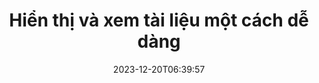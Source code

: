 ---
############################# Static ##########################
layout: "family"
date: 2023-12-20T06:39:57
draft: false

product: "Viewer"
product_tag: "viewer"

############################# Head ############################
head_title: "API Kết xuất và Xem Tài liệu | SDK Xem tài liệu On-Premise và dịch vụ trực tuyến"
head_description: "Kết xuất và xem các tệp Word, PDF, Excel, Powerpoint hoặc Hình ảnh một cách dễ dàng và miễn phí"

############################# Header ##########################
title: "Hiển thị và xem tài liệu một cách dễ dàng"
description: |
  SDK Xem tài liệu mạnh mẽ để chuyển đổi các tệp khác nhau sang PDF, HTML và hình ảnh.

  Tải tài liệu từ nhiều nguồn khác nhau, bao gồm tệp, luồng, URL, máy chủ FTP, Amazon S3, Azure Blob Storage, v.v.

  Tạo các trang HTML đáp ứng, bảo vệ các tệp PDF đầu ra và sắp xếp lại các trang của chúng, xoay trang, hiển thị ghi chú và nhận xét nếu cần.

############################# Platforms ############################
supported_platforms:
  enable: true  
  head_title: "Chọn nền tảng của bạn"
  title: "Nền tảng được hỗ trợ"
  description: "Thư viện GroupDocs.Viewer hỗ trợ các hệ điều hành và framework sau"
  details_link_title: "Tìm hiểu thêm"
  items:
    # supported_platforms loop
    - title: ".NET"
      description: "GroupDocs.Viewer for .NET"
      color: "blue"
      tag: "net"
      link: "/viewer/net/"
      features_link: "https://docs.groupdocs.com/viewer/net/system-requirements/"
      features:
        # features loop
        - content: ".NET Framework 4.6.2+  <br>  .NET Core 3.1  <br>  .NET 6+"
          rows: "3"
        # features loop
        - content: "Windows, Linux"
          rows: "1"
        # features loop
        - content: "Hơn 180 định dạng tệp"
          rows: "1"
        # features loop
        - content: "Gói giao diện người dùng cho ASP.NET Core"
          rows: "1"
        # features loop
        - content: "ASP.NET WebForms Demo  <br>  ASP.NET MVC Demo  <br>  ASP.NET Core Demo"
          rows: "3"
    
    # supported_platforms loop
    - title: "Java"
      description: "GroupDocs.Viewer for Java"
      color: "red"
      tag: "java"
      link: "/viewer/java/"
      features_link: "https://docs.groupdocs.com/viewer/java/system-requirements/"
      features:
        # features loop
        - content: "J2SE 8.0 (1.8)+"
          rows: "3"
        # features loop
        - content:  "Windows, Linux, macOS"
          rows: "1"       
        # features loop
        - content: "Hơn 180 định dạng tệp"
          rows: "1"
        # features loop
        - content:  "Gói giao diện người dùng cho Spring và Dropwizard"
          rows: "1"
        # features loop
        - content:  "Spring Demo  <br>  Dropwizard demo"
          rows: "3"

    # supported_platforms loop
    - title: "Node.js"
      description: "GroupDocs.Viewer for Node.js"
      color: "green"
      tag: "nodejs-java"
      link: "/viewer/nodejs-java/"
      features_link: "https://docs.groupdocs.com/viewer/nodejs-java/system-requirements/"
      features:
        # features loop
        - content: "Node.js 16+  <br>  and J2SE 8.0 (1.8)+"
          rows: "3"
        # features loop
        - content:  "Windows, Linux, macOS"
          rows: "1"
        # features loop
        - content:  "Hơn 180 định dạng tệp"
          rows: "1"
        # features loop
        - content:  "Gói giao diện người dùng - sắp ra mắt"
          rows: "1" 
        # features loop
        - content:  "Bản demo - sắp ra mắt"
          rows: "3" 

    # supported_platforms loop
    - title: "Python"
      description: "GroupDocs.Viewer for Python"
      color: "yellow"
      tag: "python-net"
      link: "/viewer/python-net/"
      features_link: "https://docs.groupdocs.com/viewer/python-net/system-requirements/"
      features:
        # features loop
        - content: "Python 3.9+  <br>  and .Net 6+"
          rows: "3"
        # features loop
        - content:  "Windows, Linux, macOS"
          rows: "1"
        # features loop
        - content:  "Hơn 180 định dạng tệp"
          rows: "1"
        # features loop
        - content:  "Gói giao diện người dùng - sắp ra mắt"
          rows: "1" 
        # features loop
        - content:  "Bản demo - sắp ra mắt"
          rows: "3" 

############################# Features ############################

features:
  enable: true
  title: "Bộ tính năng của GroupDocs.Viewer"
  description: "API để hiển thị các loại tệp khác nhau dưới dạng HTML, PDF, PNG và JPEG trong các ứng dụng để xem chúng mà không cần phần mềm của bên thứ ba."

  items:
    # feature loop
    - icon: "view"
      title: "Xem tài liệu và hình ảnh"
      content: "Xem tài liệu bằng cách hiển thị chúng dưới dạng tệp HTML, PDF, PNG và JPEG."

    # feature loop
    - icon: "password"
      title: "Mở tài liệu được bảo mật"
      content: "Chỉ định mật khẩu để mở tài liệu được mã hóa."

    # feature loop
    - icon: "load"
      title: "Tải tập tin từ mọi nơi"
      content: "Tải tài liệu từ nhiều tệp, URL, máy chủ FTP, Amazon S3, v.v."
    
    # feature loop
    - icon: "pages"
      title: "Hiển thị tất cả hoặc các trang cụ thể"
      content: "Chỉ định một phạm vi số trang sẽ được hiển thị."


############################# Code samples ############################
code_samples:
  enable: true
  title: "Mẫu mã GroupDocs.Viewer"
  description: "Một số trường hợp sử dụng các thao tác GroupDocs.Viewer điển hình trong C#, Java, TypeScript"
  items:
    # code sample loop
    - title: "Cách hiển thị tệp DOCX thành PDF"
      content: |
       Hiển thị tài liệu DOCX thành PDF mà không cần cài đặt Microsoft Word hoặc phần mềm khác. Dễ dàng tải và xem các tệp DOCX trong ứng dụng .NET của bạn, cho dù đó là ứng dụng web hay máy tính để bàn. Dưới đây là ví dụ về cách hiển thị tệp DOCX thành PDF:
      samples:
        - language: "C#"
          color: "blue"
          content: |
            ```csharp {style=abap}   
            // Tải tệp DOCX để kết xuất
            using (Viewer viewer = new Viewer("sample.docx"))
            {
              // Kết xuất DOCX thành tệp PDF
              PdfViewOptions viewOptions = new PdfViewOptions();
              viewer.View(viewOptions);
            }
            ```
        - language: "Java"
          color: "red"
          content: |
            ```java {style=abap}   
            import com.groupdocs.viewer.Viewer;
            import com.groupdocs.viewer.options.PdfViewOptions;
            // ...
            // Tải tệp DOCX để kết xuất
            try (Viewer viewer = new Viewer("sample.docx")) {
                // Kết xuất DOCX thành tệp PDF
                PdfViewOptions viewOptions = new PdfViewOptions();
                viewer.view(viewOptions);
            }
            ```
        - language: "TypeScript"
          color: "green"
          content: |
            ```javascript {style=abap}  
            // Tải tệp DOCX để kết xuất
            const viewer = new groupdocs.viewer.Viewer("sample.docx")
            
            // Kết xuất DOCX thành tệp PDF
            const viewOptions = groupdocs.viewer.PdfViewOptions(output.pdf)
            viewer.view(viewOptions)
            ```

        - language: "Python"
          color: "yellow"
          content: |
            ```python {style=abap} 
            import groupdocs.viewer as gv
            import groupdocs.viewer.options as gvo   
            // Tải tệp DOCX để kết xuất
            with gv.Viewer("sample.docx") as viewer:
            
                // Kết xuất DOCX thành tệp PDF
                viewOptions = gvo.PdfViewOptions("output.pdf")
                viewer.view(viewOptions)
            ```

############################# Formats ############################
formats:
  enable: true
  title:  "Hơn 180 định dạng tệp được hỗ trợ"
  description: "GroupDocs.Viewer hỗ trợ các thao tác với phổ biến nhất [định dạng tệp](https://docs.groupdocs.com/viewer/net/supported-document-formats/)"


############################# Metrics ############################

metrics:
  enable: true
  title: "Số liệu chuyên sâu và hiểu biết thống kê"
  description: "Đi sâu vào phân tích chi tiết về các số liệu quan trọng của chúng tôi, cung cấp số liệu toàn diện và thông tin thống kê chuyên sâu về thành tích, tác động và sự phát triển của chúng tôi."

  items:
    # metrics loop
    - number: "180+"
      title: "Các định dạng được hỗ trợ"
      content: "Dễ dàng xem hơn 180 định dạng tệp bao gồm tài liệu, hình ảnh và bản vẽ CAD một cách dễ dàng. Phá vỡ các rào cản tương thích và truy cập các tệp đa dạng một cách dễ dàng bằng giải pháp xem toàn diện của chúng tôi."
    # metrics loop
    - number: "1.0M"
      title: "Tải xuống NuGet"
      content: "Giải pháp gói NuGet của chúng tôi đã trở thành tài nguyên đáng tin cậy và được áp dụng rộng rãi trong cộng đồng nhà phát triển, cung cấp khả năng tích hợp liền mạch và chức năng có giá trị cho vô số dự án."

    # metrics loop
    - number: "10+"
      title: "Thư viện"
      content: "Sản phẩm của chúng tôi bao gồm hơn 10 thư viện, cung cấp các tính năng nâng cao để tối ưu hóa hiệu suất. Những thư viện này được thiết kế để đáp ứng các nhu cầu phát triển khác nhau với khả năng tuyệt vời."
    
    # metrics loop
    - number: "100+"
      title: "Khách hàng hạnh phúc"
      content: "Phục vụ các thương hiệu mang tính biểu tượng nhất trên toàn cầu. Khám phá lý do tại sao hàng trăm người yêu thích GroupDocs.Viewer! Khám phá khả năng điều hướng liền mạch, cộng tác thuận tiện và tính dễ sử dụng chưa từng có. Tham gia ngay!"


############################# Customers ############################
# logo size X1 => 170:70  X2 => 340 : 140

customers:
  enable: true
  title: "Khách hàng hạnh phúc của chúng tôi"
  description: "Thư viện GroupDocs được các thương hiệu nổi tiếng và nổi tiếng trên toàn thế giới sử dụng."

  items:
    # customers loop
    - title: "BenQ Corporation"
      logo: "benq"
    # customers loop
    - title: "Nasdaq Stock Market"
      logo: "nasdaq"
    # customers loop
    - title: "AT&T Inc."
      logo: "att"
    # customers loop
    - title: "AstraZeneca"
      logo: "astrazeneca"
    # customers loop
    - title: "Central Bank of Argentina"
      logo: "argentinacentralbank"
    # customers loop
    - title: "Roche Holding AG"
      logo: "roche"
    # customers loop
    - title: "Capita"
      logo: "capita"
    # customers loop
    - title: "Axa S.A."
      logo: "axa"
    # customers loop
    - title: "Instructure Inc."
      logo: "instructure"
     # customers loop
    - title: "Wipro"
      logo: "wipro"



############################# Actions ############################

actions:
  enable: true
  title: "Sẵn sàng để bắt đầu?"
  description: "Dùng thử miễn phí các tính năng của GroupDocs.Viewer hoặc yêu cầu giấy phép"

  items:
    #  loop
    - title: ".NET"
      link: "/viewer/net/"
      color: "blue"
        #  loop
    - title: "Java"
      link: "/viewer/java/"
      color: "red"
        #  loop
    - title: "Node.js"
      link: "/viewer/nodejs-java/"
      color: "green"
        #  loop
    - title: "Python"
      link: "/viewer/python-net/"
      color: "yellow"

############################# Faq ############################

faq:
  enable: true
  title: "Các câu hỏi và mối quan tâm thường gặp"
  description: "Tìm câu trả lời cho các câu hỏi thường gặp trong phần Câu hỏi thường gặp của chúng tôi để nhanh chóng giải quyết các thắc mắc và mối quan tâm của bạn."

  items:
    #  loop
    - question: "Tôi có thể đánh giá các sản phẩm GroupDocs trước khi mua không?"
      answer: |
        Đúng! Tất cả các sản phẩm của GroupDocs đều có sẵn phiên bản đánh giá, không rủi ro. Chúng tôi đặc biệt khuyến khích các nhà phát triển tải xuống và dùng thử API của chúng tôi trước khi mua để đảm bảo rằng chúng sẽ đáp ứng 100% nhu cầu của bạn.
    #  loop
    - question: "GroupDocs có trình diễn sản phẩm không?"
      answer: |
        Không, trọng tâm của chúng tôi là các API và tạo ra những sản phẩm ổn định và có chức năng nhất có thể. Chúng tôi cung cấp các bản dùng thử miễn phí và đầy đủ chức năng dưới dạng [giấy phép tạm thời](https://purchase.groupdocs.com/temporary-license/) để bạn có thể tự mình dùng thử sản phẩm.
    #  loop
    - question: "Tôi có thể tải sản phẩm ở đâu?"
      answer: |
        Bạn có thể tải xuống tất cả sản phẩm từ [trang web](https://releases.groupdocs.com). Chúng tôi không gửi bản sao thực của phần mềm qua thư.    
    #  loop
    - question: "Giấy phép nhà phát triển GroupDocs dành cho mỗi người dùng hay mỗi người dùng được đặt tên?"
      answer: |
        Giấy phép Nhà phát triển GroupDocs dành cho mỗi người dùng, không phải cho mỗi người dùng được đặt tên. Chúng tôi hiểu rằng các thành viên của nhóm viết mã có thể thay đổi theo thời gian và việc phải cập nhật giấy phép mỗi lần điều đó xảy ra là không thực tế.
    #  loop
    - question: "Chúng ta có cần cấp phép chỉ cho các nhà phát triển đang hoạt động không? Ví dụ: chúng tôi có một nhóm gồm hai nhà phát triển làm việc ở ca A và một nhóm thứ hai gồm hai nhà phát triển làm việc ở ca B… trong tình huống này, chúng tôi cần hai hay bốn giấy phép?"
      answer: |
        Tất cả các nhà phát triển đang làm việc trong dự án đều phải được cấp phép. Trong tình huống này, GroupDocs thấy nhóm của bạn có bốn thành viên (mặc dù họ làm việc vào những thời điểm khác nhau).

############################# Cloud ############################

cloud_links:
  enable: true
  title: "API mã thấp GroupDocs.Viewer"
  description: "Tăng tốc độ xem tài liệu hoặc hình ảnh trong bất kỳ loại ứng dụng nào với API REST dựa trên đám mây của chúng tôi"

  items:
    #  loop
    - icon: "groupdocs_viewer-for-curl"
      title: "GroupDocs.Viewer Cloud for cURL"
      link: "https://products.groupdocs.cloud/viewer/curl"
      content: "Sử dụng API trình xem tài liệu cURL RESTful để hiển thị và hiển thị hiệu quả Microsoft Office, PDF và nhiều định dạng tệp tiêu chuẩn khác trong ứng dụng của bạn."

    #  loop
    - icon: "groupdocs_viewer-for-net"
      title: "GroupDocs.Viewer Cloud for .NET"
      link: "https://products.groupdocs.cloud/viewer/net"
      content: "Nâng cao khả năng xem tài liệu trong các ứng dụng .NET với Cloud SDK cho .NET. Xem tài liệu liền mạch ở định dạng HTML, PDF hoặc hình ảnh."
    #  loop
    - icon: "groupdocs_viewer-for-java"
      title: "GroupDocs.Viewer Cloud for Java"
      link: "https://products.groupdocs.cloud/viewer/java"
      content: "Tích hợp khả năng hiển thị tài liệu nâng cao vào các ứng dụng Java của bạn bằng cách sử dụng SDK Trình xem Tài liệu được xây dựng có mục đích dành cho Java."

############################# Apps ############################

app_links:
  enable: true
  title: "Ứng dụng GroupDocs.Viewer NoCode"
  description: "Ứng dụng trực tuyến cho phép bạn xem hơn 180 định dạng tệp phổ biến trong trình duyệt"

  items:
    #  loop
    - icon: "groupdocs_viewer-app"
      title: "GroupDocs.Viewer Total"
      link: "https://products.groupdocs.app/viewer/total"
      content: "Khám phá ứng dụng trực tuyến miễn phí để xem hơn 180 định dạng tệp trực tiếp từ trình duyệt web ưa thích của bạn."

    #  loop
    - icon: "groupdocs_words-app"
      title:  "GroupDocs.Viewer DOCX"
      link: "https://products.groupdocs.app/viewer/docx"
      content: "Công cụ dựa trên web để xem các tệp Microsoft Word một cách dễ dàng trên nhiều thiết bị khác nhau."

    #  loop
    - icon: "groupdocs_pdf-app"
      title:  "GroupDocs.Viewer PDF"
      link: "https://products.groupdocs.app/viewer/pdf"
      content: "Mở và xem tệp PDF trực tuyến bằng trình xem PDF miễn phí."
    

---